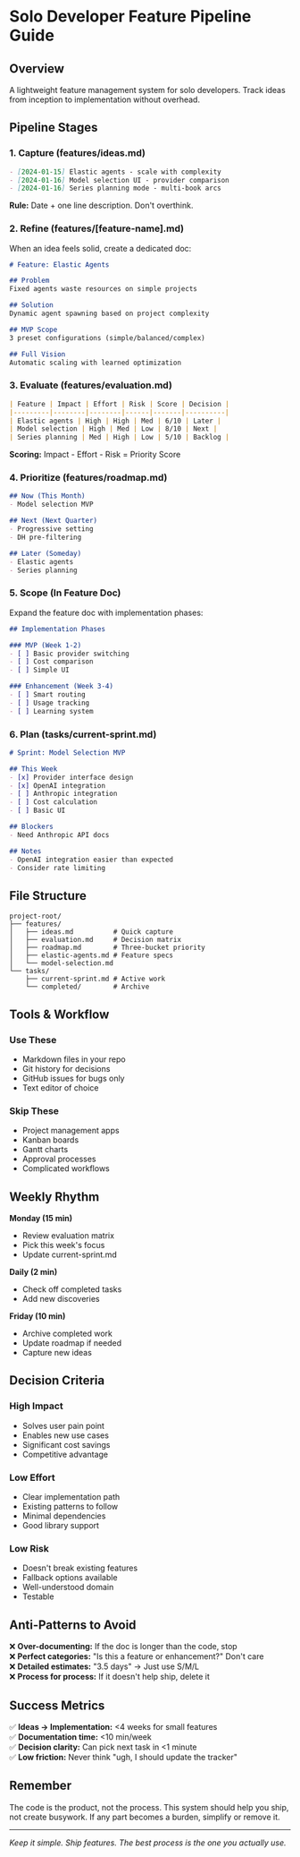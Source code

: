 # Solo Developer Feature Pipeline Guide

## Overview

A lightweight feature management system for solo developers. Track ideas from inception to implementation without overhead.

## Pipeline Stages

### 1. Capture (features/ideas.md)
```markdown
- [2024-01-15] Elastic agents - scale with complexity
- [2024-01-16] Model selection UI - provider comparison
- [2024-01-16] Series planning mode - multi-book arcs
```
**Rule:** Date + one line description. Don't overthink.

### 2. Refine (features/[feature-name].md)
When an idea feels solid, create a dedicated doc:

```markdown
# Feature: Elastic Agents

## Problem
Fixed agents waste resources on simple projects

## Solution  
Dynamic agent spawning based on project complexity

## MVP Scope
3 preset configurations (simple/balanced/complex)

## Full Vision
Automatic scaling with learned optimization
```

### 3. Evaluate (features/evaluation.md)
```markdown
| Feature | Impact | Effort | Risk | Score | Decision |
|---------|--------|--------|------|-------|----------|
| Elastic agents | High | High | Med | 6/10 | Later |
| Model selection | High | Med | Low | 8/10 | Next |
| Series planning | Med | High | Low | 5/10 | Backlog |
```
**Scoring:** Impact - Effort - Risk = Priority Score

### 4. Prioritize (features/roadmap.md)
```markdown
## Now (This Month)
- Model selection MVP

## Next (Next Quarter)  
- Progressive setting
- DH pre-filtering

## Later (Someday)
- Elastic agents
- Series planning
```

### 5. Scope (In Feature Doc)
Expand the feature doc with implementation phases:

```markdown
## Implementation Phases

### MVP (Week 1-2)
- [ ] Basic provider switching
- [ ] Cost comparison
- [ ] Simple UI

### Enhancement (Week 3-4)
- [ ] Smart routing
- [ ] Usage tracking
- [ ] Learning system
```

### 6. Plan (tasks/current-sprint.md)
```markdown
# Sprint: Model Selection MVP

## This Week
- [x] Provider interface design
- [x] OpenAI integration
- [ ] Anthropic integration
- [ ] Cost calculation
- [ ] Basic UI

## Blockers
- Need Anthropic API docs

## Notes
- OpenAI integration easier than expected
- Consider rate limiting
```

## File Structure

```
project-root/
├── features/
│   ├── ideas.md          # Quick capture
│   ├── evaluation.md     # Decision matrix
│   ├── roadmap.md        # Three-bucket priority
│   ├── elastic-agents.md # Feature specs
│   └── model-selection.md
└── tasks/
    ├── current-sprint.md # Active work
    └── completed/        # Archive
```

## Tools & Workflow

### Use These
- Markdown files in your repo
- Git history for decisions
- GitHub issues for bugs only
- Text editor of choice

### Skip These
- Project management apps
- Kanban boards
- Gantt charts
- Approval processes
- Complicated workflows

## Weekly Rhythm

**Monday (15 min)**
- Review evaluation matrix
- Pick this week's focus
- Update current-sprint.md

**Daily (2 min)**
- Check off completed tasks
- Add new discoveries

**Friday (10 min)**
- Archive completed work
- Update roadmap if needed
- Capture new ideas

## Decision Criteria

### High Impact
- Solves user pain point
- Enables new use cases
- Significant cost savings
- Competitive advantage

### Low Effort  
- Clear implementation path
- Existing patterns to follow
- Minimal dependencies
- Good library support

### Low Risk
- Doesn't break existing features
- Fallback options available
- Well-understood domain
- Testable

## Anti-Patterns to Avoid

❌ **Over-documenting:** If the doc is longer than the code, stop  
❌ **Perfect categories:** "Is this a feature or enhancement?" Don't care  
❌ **Detailed estimates:** "3.5 days" → Just use S/M/L  
❌ **Process for process:** If it doesn't help ship, delete it  

## Success Metrics

✅ **Ideas → Implementation:** <4 weeks for small features  
✅ **Documentation time:** <10 min/week  
✅ **Decision clarity:** Can pick next task in <1 minute  
✅ **Low friction:** Never think "ugh, I should update the tracker"  

## Remember

The code is the product, not the process. This system should help you ship, not create busywork. If any part becomes a burden, simplify or remove it.

---

*Keep it simple. Ship features. The best process is the one you actually use.*
